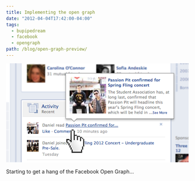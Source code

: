```yaml
---
title: Implementing the open graph
date: "2012-04-04T17:42:00-04:00"
tags:
  - bupipedream
  - facebook
  - opengraph
path: /blog/open-graph-preview/
---
```


![Pipe Dream Open Graph on Facebook](./pipe-dream-open-graph.png)

Starting to get a hang of the Facebook Open Graph...

